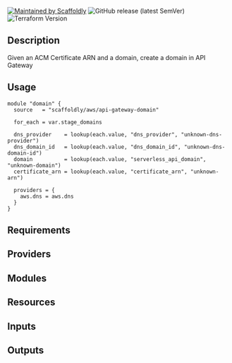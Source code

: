 [![Maintained by Scaffoldly](https://img.shields.io/badge/maintained%20by-scaffoldly-blueviolet)](https://github.com/scaffoldly)
![GitHub release (latest SemVer)](https://img.shields.io/github/v/release/scaffoldly/terraform-aws-api-gateway-domain)
![Terraform Version](https://img.shields.io/badge/tf-%3E%3D0.15.0-blue.svg)

## Description

Given an ACM Certificate ARN and a domain, create a domain in API Gateway

## Usage

```hcl
module "domain" {
  source   = "scaffoldly/aws/api-gateway-domain"

  for_each = var.stage_domains

  dns_provider    = lookup(each.value, "dns_provider", "unknown-dns-provider")
  dns_domain_id   = lookup(each.value, "dns_domain_id", "unknown-dns-domain-id")
  domain          = lookup(each.value, "serverless_api_domain", "unknown-domain")
  certificate_arn = lookup(each.value, "certificate_arn", "unknown-arn")

  providers = {
    aws.dns = aws.dns
  }
}
```

<!-- BEGIN_TF_DOCS -->

## Requirements

## Providers

## Modules

## Resources

## Inputs

## Outputs

<!-- END_TF_DOCS -->
